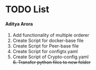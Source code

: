 # TODO List

#### Aditya Arora

1. Add functionality of multiple orderer
2. Create Script for docker-base file
3. Create Script for Peer-base file
4. Create Script for configtx.yaml
5. Create Script of Crypto-config.yaml  
~~6. Transfer python files to new folder~~
